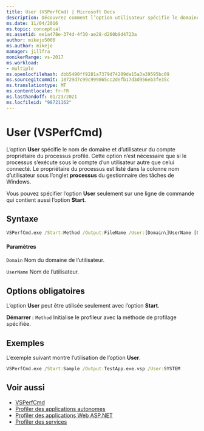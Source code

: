 ```yaml
---
title: User (VSPerfCmd) | Microsoft Docs
description: Découvrez comment l’option utilisateur spécifie le domaine et le nom d’utilisateur du compte propriétaire du processus profilé.
ms.date: 11/04/2016
ms.topic: conceptual
ms.assetid: ee1a478e-374d-4f30-ae28-d260b9d4723a
author: mikejo5000
ms.author: mikejo
manager: jillfra
monikerRange: vs-2017
ms.workload:
- multiple
ms.openlocfilehash: dbb5490ff9281a7379d74209da15a3a39595bc09
ms.sourcegitcommit: 18729d7c99c999865cc2defb17d3d956eb3fe35c
ms.translationtype: MT
ms.contentlocale: fr-FR
ms.lasthandoff: 01/23/2021
ms.locfileid: "98721162"
---
```

# <a name="user-vsperfcmd"></a>User (VSPerfCmd)
L’option **User** spécifie le nom de domaine et d’utilisateur du compte propriétaire du processus profilé. Cette option n’est nécessaire que si le processus s’exécute sous le compte d’un utilisateur autre que celui connecté. Le propriétaire du processus est listé dans la colonne nom d’utilisateur sous l’onglet **processus** du gestionnaire des tâches de Windows.

 Vous pouvez spécifier l’option **User** seulement sur une ligne de commande qui contient aussi l’option **Start**.

## <a name="syntax"></a>Syntaxe

```cmd
VSPerfCmd.exe /Start:Method /Output:FileName /User:[Domain\]UserName [Options]
```

#### <a name="parameters"></a>Paramètres
 `Domain` Nom du domaine de l’utilisateur.

 `UserName` Nom de l’utilisateur.

## <a name="required-options"></a>Options obligatoires
 L’option **User** peut être utilisée seulement avec l’option **Start**.

 **Démarrer :** `Method` Initialise le profileur avec la méthode de profilage spécifiée.

## <a name="example"></a>Exemples
 L’exemple suivant montre l’utilisation de l’option **User**.

```cmd
VSPerfCmd.exe /Start:Sample /Output:TestApp.exe.vsp /User:SYSTEM
```

## <a name="see-also"></a>Voir aussi
- [VSPerfCmd](../profiling/vsperfcmd.md)
- [Profiler des applications autonomes](../profiling/command-line-profiling-of-stand-alone-applications.md)
- [Profiler des applications Web ASP.NET](../profiling/command-line-profiling-of-aspnet-web-applications.md)
- [Profiler des services](../profiling/command-line-profiling-of-services.md)
